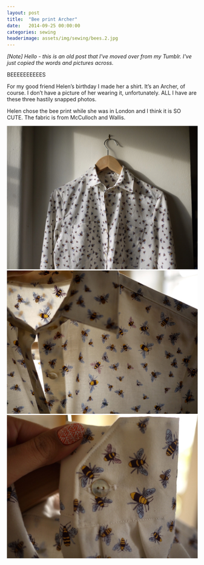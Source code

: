 ```yaml
---
layout: post
title:  "Bee print Archer"
date:   2014-09-25 00:00:00
categories: sewing
headerimage: assets/img/sewing/bees.2.jpg
---
```


_[Note] Hello - this is an old post that I've moved over from my Tumblr. I've just copied the words and pictures across._

BEEEEEEEEEES

For my good friend Helen’s birthday I made her a shirt. It’s an Archer, of course. I don’t have a picture of her wearing it, unfortunately. ALL I have are these three hastily snapped photos.

Helen chose the bee print while she was in London and I think it is SO CUTE. The fabric is from McCulloch and Wallis.

![Beeeees!](/assets/img/sewing/bees.1.jpg)
![Beeeees!](/assets/img/sewing/bees.2.jpg)
![Beeeees!](/assets/img/sewing/bees.3.jpg)
